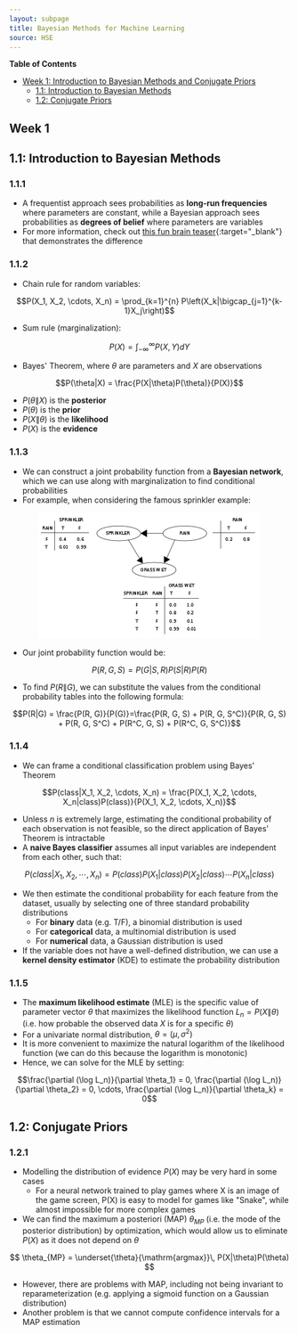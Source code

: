 ```yaml
---
layout: subpage
title: Bayesian Methods for Machine Learning
source: HSE
---
```

**Table of Contents**
- [Week 1: Introduction to Bayesian Methods and Conjugate Priors](#week-1)
  - [1.1: Introduction to Bayesian Methods](#11-introduction-to-bayesian-methods)
  - [1.2: Conjugate Priors](#12-conjugate-priors)

## **Week 1**
## 1.1: Introduction to Bayesian Methods
### 1.1.1
- A frequentist approach sees probabilities as **long-run frequencies** where parameters are constant, while a Bayesian approach sees probabilities as **degrees of belief** where parameters are variables
- For more information, check out [this fun brain teaser](https://www.behind-the-enemy-lines.com/2008/01/are-you-bayesian-or-frequentist-or.html){:target="_blank"} that demonstrates the difference

### 1.1.2
- Chain rule for random variables:

$$P(X_1, X_2, \cdots, X_n) = \prod_{k=1}^{n} P\left(X_k|\bigcap_{j=1}^{k-1}X_j\right)$$

- Sum rule (marginalization):

$$P(X) = \int_{-\infty}^{\infty} P(X, Y) dY$$

- Bayes' Theorem, where $\theta$ are parameters and $X$ are observations

$$P(\theta|X) = \frac{P(X|\theta)P(\theta)}{P(X)}$$

- $P(\theta\|X)$ is the **posterior**
- $P(\theta)$ is the **prior**
- $P(X\|\theta)$ is the **likelihood**
- $P(X)$ is the **evidence**

### 1.1.3
- We can construct a joint probability function from a **Bayesian network**, which we can use along with marginalization to find conditional probabilities
- For example, when considering the famous sprinkler example:

<p align="center">
<img src="/assets/images/bayes-sprinkler.png" alt="Bayesian network for sprinkler, rain, and wet grass">
</p>

- Our joint probability function would be:

$$P(R, G, S) = P(G|S, R)P(S|R)P(R)$$

- To find $P(R\|G)$, we can substitute the values from the conditional probability tables into the following formula:

$$P(R|G) = \frac{P(R, G)}{P(G)}=\frac{P(R, G, S) + P(R, G, S^C)}{P(R, G, S) + P(R, G, S^C) + P(R^C, G, S) + P(R^C, G, S^C)}$$

### 1.1.4
- We can frame a conditional classification problem using Bayes' Theorem

$$P(class|X_1, X_2, \cdots, X_n) = \frac{P(X_1, X_2, \cdots, X_n|class)P(class)}{P(X_1, X_2, \cdots, X_n)}$$

- Unless $n$ is extremely large, estimating the conditional probability of each observation is not feasible, so the direct application of Bayes' Theorem is intractable
- A **naive Bayes classifier** assumes all input variables are independent from each other, such that:

$$P(class|X_1, X_2, \cdots, X_n) = P(class)P(X_1|class)P(X_2|class)\cdots P(X_n|class)$$

- We then estimate the conditional probability for each feature from the dataset, usually by selecting one of three standard probability distributions
  - For **binary** data (e.g. T/F), a binomial distribution is used
  - For **categorical** data, a multinomial distribution is used
  - For **numerical** data, a Gaussian distribution is used
- If the variable does not have a well-defined distribution, we can use a **kernel density estimator** (KDE) to estimate the probability distribution

### 1.1.5
- The **maximum likelihood estimate** (MLE) is the specific value of parameter vector $\theta$ that maximizes the likelihood function $L_n = P(X\|\theta)$ (i.e. how probable the observed data $X$ is for a specific $\theta$)
- For a univariate normal distribution, $\theta = (\mu, \sigma^2)$
- It is more convenient to maximize the natural logarithm of the likelihood function (we can do this because the logarithm is monotonic)
- Hence, we can solve for the MLE by setting:

$$\frac{\partial (\log L_n)}{\partial \theta_1} = 0, \frac{\partial (\log L_n)}{\partial \theta_2} = 0, \cdots, \frac{\partial (\log L_n)}{\partial \theta_k} = 0$$

## 1.2: Conjugate Priors
### 1.2.1
- Modelling the distribution of evidence $P(X)$ may be very hard in some cases
  - For a neural network trained to play games where X is an image of the game screen, P(X) is easy to model for games like "Snake", while almost impossible for more complex games
- We can find the maximum a posteriori (MAP) $\theta_{MP}$ (i.e. the mode of the posterior distribution) by optimization, which would allow us to eliminate $P(X)$ as it does not depend on $\theta$

$$
\theta_{MP} = \underset{\theta}{\mathrm{argmax}}\, P(X|\theta)P(\theta)
$$
- However, there are problems with MAP, including not being invariant to reparameterization (e.g. applying a sigmoid function on a Gaussian distribution)
- Another problem is that we cannot compute confidence intervals for a MAP estimation
